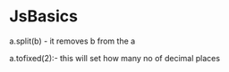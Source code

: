 # JsBasics
<!-- function -->
a.split(b) - it removes b from the a

a.tofixed(2):- this will set how many no of decimal places
